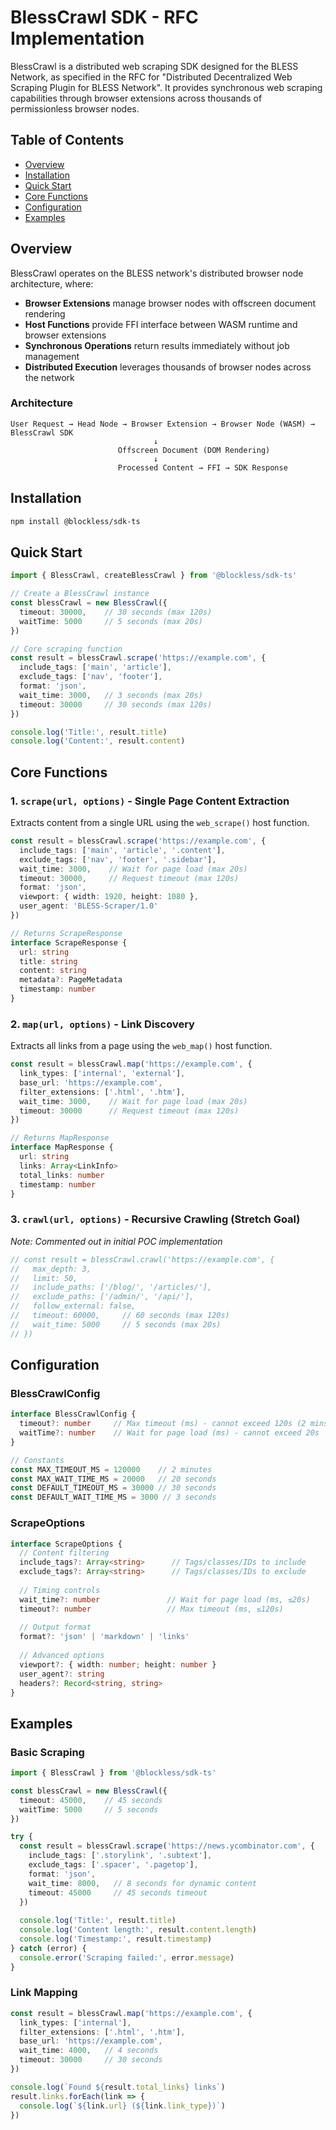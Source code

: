 # BlessCrawl SDK - RFC Implementation

BlessCrawl is a distributed web scraping SDK designed for the BLESS Network, as specified in the RFC for "Distributed Decentralized Web Scraping Plugin for BLESS Network". It provides synchronous web scraping capabilities through browser extensions across thousands of permissionless browser nodes.

## Table of Contents

- [Overview](#overview)
- [Installation](#installation)
- [Quick Start](#quick-start)
- [Core Functions](#core-functions)
- [Configuration](#configuration)
- [Examples](#examples)

## Overview

BlessCrawl operates on the BLESS network's distributed browser node architecture, where:

- **Browser Extensions** manage browser nodes with offscreen document rendering
- **Host Functions** provide FFI interface between WASM runtime and browser extensions  
- **Synchronous Operations** return results immediately without job management
- **Distributed Execution** leverages thousands of browser nodes across the network

### Architecture

```
User Request → Head Node → Browser Extension → Browser Node (WASM) → BlessCrawl SDK
                                ↓
                        Offscreen Document (DOM Rendering)
                                ↓
                        Processed Content → FFI → SDK Response
```

## Installation

```bash
npm install @blockless/sdk-ts
```

## Quick Start

```typescript
import { BlessCrawl, createBlessCrawl } from '@blockless/sdk-ts'

// Create a BlessCrawl instance
const blessCrawl = new BlessCrawl({
  timeout: 30000,    // 30 seconds (max 120s)
  waitTime: 5000     // 5 seconds (max 20s)
})

// Core scraping function
const result = blessCrawl.scrape('https://example.com', {
  include_tags: ['main', 'article'],
  exclude_tags: ['nav', 'footer'],
  format: 'json',
  wait_time: 3000,   // 3 seconds (max 20s)
  timeout: 30000     // 30 seconds (max 120s)
})

console.log('Title:', result.title)
console.log('Content:', result.content)
```

## Core Functions

### 1. `scrape(url, options)` - Single Page Content Extraction

Extracts content from a single URL using the `web_scrape()` host function.

```typescript
const result = blessCrawl.scrape('https://example.com', {
  include_tags: ['main', 'article', '.content'],
  exclude_tags: ['nav', 'footer', '.sidebar'],
  wait_time: 3000,    // Wait for page load (max 20s)
  timeout: 30000,     // Request timeout (max 120s)
  format: 'json',
  viewport: { width: 1920, height: 1080 },
  user_agent: 'BLESS-Scraper/1.0'
})

// Returns ScrapeResponse
interface ScrapeResponse {
  url: string
  title: string
  content: string
  metadata?: PageMetadata
  timestamp: number
}
```

### 2. `map(url, options)` - Link Discovery

Extracts all links from a page using the `web_map()` host function.

```typescript
const result = blessCrawl.map('https://example.com', {
  link_types: ['internal', 'external'],
  base_url: 'https://example.com',
  filter_extensions: ['.html', '.htm'],
  wait_time: 3000,    // Wait for page load (max 20s)
  timeout: 30000      // Request timeout (max 120s)
})

// Returns MapResponse
interface MapResponse {
  url: string
  links: Array<LinkInfo>
  total_links: number
  timestamp: number
}
```

### 3. `crawl(url, options)` - Recursive Crawling (Stretch Goal)

*Note: Commented out in initial POC implementation*

```typescript
// const result = blessCrawl.crawl('https://example.com', {
//   max_depth: 3,
//   limit: 50,
//   include_paths: ['/blog/', '/articles/'],
//   exclude_paths: ['/admin/', '/api/'],
//   follow_external: false,
//   timeout: 60000,     // 60 seconds (max 120s)
//   wait_time: 5000     // 5 seconds (max 20s)
// })
```

## Configuration

### BlessCrawlConfig

```typescript
interface BlessCrawlConfig {
  timeout?: number     // Max timeout (ms) - cannot exceed 120s (2 mins)
  waitTime?: number    // Wait for page load (ms) - cannot exceed 20s
}

// Constants
const MAX_TIMEOUT_MS = 120000    // 2 minutes
const MAX_WAIT_TIME_MS = 20000   // 20 seconds
const DEFAULT_TIMEOUT_MS = 30000 // 30 seconds
const DEFAULT_WAIT_TIME_MS = 3000 // 3 seconds
```

### ScrapeOptions

```typescript
interface ScrapeOptions {
  // Content filtering
  include_tags?: Array<string>      // Tags/classes/IDs to include
  exclude_tags?: Array<string>      // Tags/classes/IDs to exclude
  
  // Timing controls
  wait_time?: number               // Wait for page load (ms, ≤20s)
  timeout?: number                 // Max timeout (ms, ≤120s)
  
  // Output format
  format?: 'json' | 'markdown' | 'links'
  
  // Advanced options
  viewport?: { width: number; height: number }
  user_agent?: string
  headers?: Record<string, string>
}
```

## Examples

### Basic Scraping

```typescript
import { BlessCrawl } from '@blockless/sdk-ts'

const blessCrawl = new BlessCrawl({
  timeout: 45000,    // 45 seconds
  waitTime: 5000     // 5 seconds
})

try {
  const result = blessCrawl.scrape('https://news.ycombinator.com', {
    include_tags: ['.storylink', '.subtext'],
    exclude_tags: ['.spacer', '.pagetop'],
    format: 'json',
    wait_time: 8000,   // 8 seconds for dynamic content
    timeout: 45000     // 45 seconds timeout
  })
  
  console.log('Title:', result.title)
  console.log('Content length:', result.content.length)
  console.log('Timestamp:', result.timestamp)
} catch (error) {
  console.error('Scraping failed:', error.message)
}
```

### Link Mapping

```typescript
const result = blessCrawl.map('https://example.com', {
  link_types: ['internal'],
  filter_extensions: ['.html', '.htm'],
  base_url: 'https://example.com',
  wait_time: 4000,   // 4 seconds
  timeout: 30000     // 30 seconds
})

console.log(`Found ${result.total_links} links`)
result.links.forEach(link => {
  console.log(`${link.url} (${link.link_type})`)
})
```
